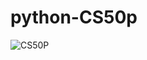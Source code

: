 # python-CS50p

![CS50P](https://github.com/user-attachments/assets/77a5223a-5d37-4708-81bc-cfc648232c4a)

